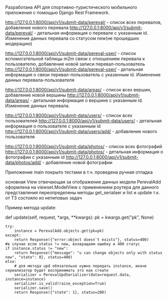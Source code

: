Разработана API для спортивно-туристического мобильного приложения с помощью Django Rest Framework.

http://127.0.0.1:8000/api/v1/submit-data/pereval/ - список всех перевалов, добавление нового перевала http://127.0.0.1:8000/api/v1/submit-data/pereval/ - детальная информация о перевале с указанным id. Изменение данных перевала со статусом new(не прошедших модерацию)

http://127.0.0.1:8000/api/v1/submit-data/pereval-user/ - список вспомогательной таблицы m2m связи с отношением перевала к пользователю, добавление новой записи перевал-пользователь http://127.0.0.1:8000/api/v1/submit-data/pereval-user/ - детальная информация о связи перевал-пользователь с указанным id. Изменение данных перевала-пользователя

http://127.0.0.1:8000/api/v1/submit-data/areas/ - список всех вершин, добавление новой вершины http://127.0.0.1:8000/api/v1/submit-data/areas/ - детальная информация о вершине с указанным id. Изменение данных перевала.

http://127.0.0.1:8000/api/v1/submit-data/users/ - список всех пользователей http://127.0.0.1:8000/api/v1/submit-data/users/ - детальная информация о пользователе с указанным id http://127.0.0.1:8000/api/v1/submit-data/users/add/ - добавление нового пользователя

http://127.0.0.1:8000/api/v1/submit-data/photos/ - список всех фотографий http://127.0.0.1:8000/api/v1/submit-data/photos/ - детальная информация о фотографии с указанным id http://127.0.0.1:8000/api/v1/submit-data/photos/add/ - добавление новой фотографии

Приложение main покрыто тестами в т.ч. проведена ручная отладка

основная View отвечающая за отображение данных модели PerevalAdd оформлена на viewset.ModelView с применением роутера для данного представления переопределены методы get_serialaer и list и update т.к. от ТЗ состояло из нетиповых задач

Пример метода update:

def update(self, request, *args, **kwargs):
    pk = kwargs.get("pk", None)

    try:
        instance = PerevalAdd.objects.get(pk=pk)
    except:
        return Response({"error:object doesn`t exists"}, status=400)
    #в случае если status != new, возвращаем ошибку и 400 статус
    if instance.status != "new":
        return Response({"message": "u can change objects only with status new", "state": 0}, status=400)
    else:
        # для метода upd обязательно нужно передать instance, иначе сериализатор будет воспринимать это как create
        serializer = PerevalUpdSerializer(data=request.data, instance=instance)
        serializer.is_valid(raise_exception=True)
        serializer.save()
        return Response({"state": 1}, status=200)
